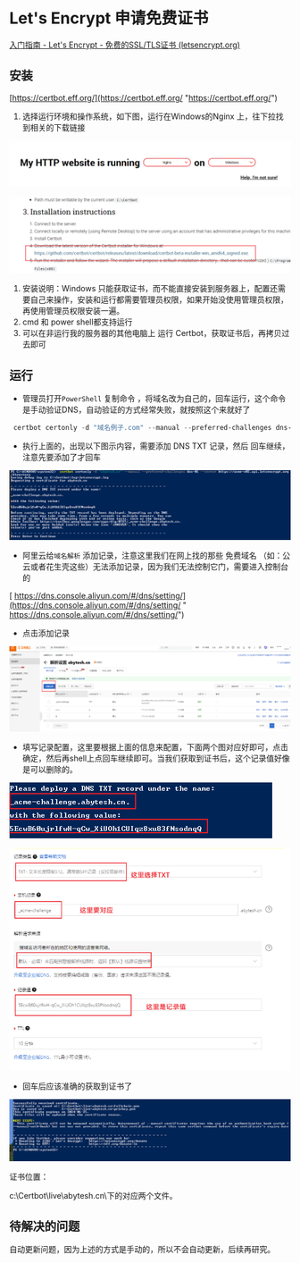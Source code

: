 # Let's Encrypt 申请免费证书

[入门指南 - Let's Encrypt - 免费的SSL/TLS证书 (letsencrypt.org)](https://letsencrypt.org/zh-cn/getting-started/ "入门指南 - Let's Encrypt - 免费的SSL/TLS证书 (letsencrypt.org)")

## 安装

[https://certbot.eff.org/](https://certbot.eff.org/ "https://certbot.eff.org/")

1. 选择运行环境和操作系统，如下图，运行在Windows的Nginx 上，往下拉找到相关的下载链接

![](image/image_5QAyncrJVT.png)

![](image/image_YZxP3Ey8md.png)

1. 安装说明：Windows 只能获取证书，而不能直接安装到服务器上，配置还需要自己来操作，安装和运行都需要管理员权限，如果开始没使用管理员权限，再使用管理员权限安装一遍。
2. cmd 和 power shell都支持运行
3. 可以在非运行我的服务器的其他电脑上 运行 Certbot，获取证书后，再拷贝过去即可

## 运行

- 管理员打开`PowerShell` 复制命令 ，将域名改为自己的，回车运行，这个命令是手动验证DNS，自动验证的方式经常失败，就按照这个来就好了

```powershell
 certbot certonly -d "域名例子.com" --manual --preferred-challenges dns-01 --server https://acme-v02.api.letsencrypt.org/directory
```

- 执行上面的，出现以下图示内容，需要添加 DNS TXT 记录，然后 回车继续，注意先要添加了才回车

![](image/image_U8Q_PuZtJ8.png)

- &#x20;阿里云给`域名解析` 添加记录，注意这里我们在网上找的那些 免费域名 （如：公云或者花生壳这些）无法添加记录，因为我们无法控制它门，需要进入控制台的&#x20;

[   https://dns.console.aliyun.com/#/dns/setting/](https://dns.console.aliyun.com/#/dns/setting/ "   https://dns.console.aliyun.com/#/dns/setting/")

- 点击添加记录

![](image/image_DzhKLy1DV6.png)

- 填写记录配置，这里要根据上面的信息来配置，下面两个图对应好即可，点击确定，然后再shell上点回车继续即可。当我们获取到证书后，这个记录值好像是可以删除的。

![](image/image_9wtx2Jt0Dh.png)

![](image/image__lqYB_hz4K.png)

- 回车后应该准确的获取到证书了

![](image/image_2Q5vPHS-ay.png)

证书位置：

c:\Certbot\live\abytesh.cn\下的对应两个文件。

## 待解决的问题

自动更新问题，因为上述的方式是手动的，所以不会自动更新，后续再研究。
